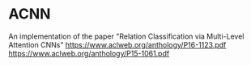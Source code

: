 # ACNN
An implementation of the paper "Relation Classification via Multi-Level Attention CNNs"
https://www.aclweb.org/anthology/P16-1123.pdf
https://www.aclweb.org/anthology/P15-1061.pdf
